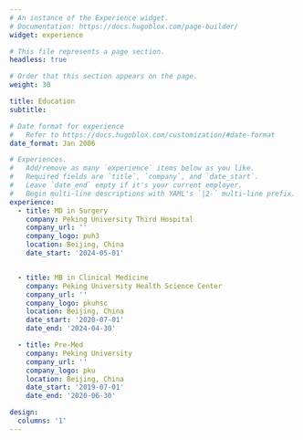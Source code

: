 ```yaml
---
# An instance of the Experience widget.
# Documentation: https://docs.hugoblox.com/page-builder/
widget: experience

# This file represents a page section.
headless: true

# Order that this section appears on the page.
weight: 30

title: Education
subtitle:

# Date format for experience
#   Refer to https://docs.hugoblox.com/customization/#date-format
date_format: Jan 2006

# Experiences.
#   Add/remove as many `experience` items below as you like.
#   Required fields are `title`, `company`, and `date_start`.
#   Leave `date_end` empty if it's your current employer.
#   Begin multi-line descriptions with YAML's `|2-` multi-line prefix.
experience:
  - title: MD in Surgery
    company: Peking University Third Hospital
    company_url: ''
    company_logo: puh3
    location: Beijing, China
    date_start: '2024-05-01'


  - title: MB in Clinical Medicine
    company: Peking University Health Science Center
    company_url: ''
    company_logo: pkuhsc
    location: Beijing, China
    date_start: '2020-07-01'
    date_end: '2024-04-30'

  - title: Pre-Med
    company: Peking University
    company_url: ''
    company_logo: pku
    location: Beijing, China
    date_start: '2019-07-01'
    date_end: '2020-06-30'

design:
  columns: '1'
---
```

